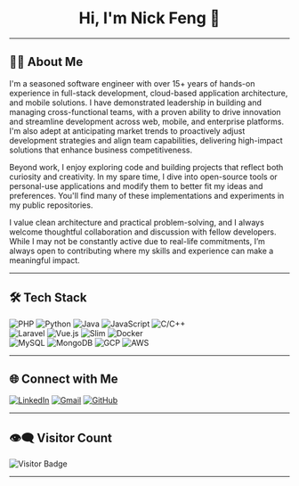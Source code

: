 <h1 align="center">Hi, I'm Nick Feng 👋</h1>

---

## 🧑‍💻 About Me

I'm a seasoned software engineer with over 15+ years of hands-on experience in full-stack development, cloud-based application architecture, and mobile solutions. I have demonstrated leadership in building and managing cross-functional teams, with a proven ability to drive innovation and streamline development across web, mobile, and enterprise platforms. I'm also adept at anticipating market trends to proactively adjust development strategies and align team capabilities, delivering high-impact solutions that enhance business competitiveness.

Beyond work, I enjoy exploring code and building projects that reflect both curiosity and creativity. In my spare time, I dive into open-source tools or personal-use applications and modify them to better fit my ideas and preferences. You'll find many of these implementations and experiments in my public repositories.

I value clean architecture and practical problem-solving, and I always welcome thoughtful collaboration and discussion with fellow developers. While I may not be constantly active due to real-life commitments, I’m always open to contributing where my skills and experience can make a meaningful impact.

---

## 🛠️ Tech Stack

![PHP](https://img.shields.io/badge/PHP-777BB4?style=flat&logo=php&logoColor=white)
![Python](https://img.shields.io/badge/Python-3776AB?style=flat&logo=python&logoColor=white)
![Java](https://img.shields.io/badge/Java-007396?style=flat&logo=java&logoColor=white)
![JavaScript](https://img.shields.io/badge/JavaScript-F7DF1E?style=flat&logo=javascript&logoColor=black)
![C/C++](https://img.shields.io/badge/C/C++-00599C?style=flat&logo=cplusplus&logoColor=white)
<br/>
![Laravel](https://img.shields.io/badge/Laravel-F55247?style=flat&logo=laravel&logoColor=white)
![Vue.js](https://img.shields.io/badge/Vue.js-4FC08D?style=flat&logo=vue.js&logoColor=white)
![Slim](https://img.shields.io/badge/Slim_Framework-74A2D7?style=flat&logo=slim&logoColor=white)
![Docker](https://img.shields.io/badge/Docker-2496ED?style=flat&logo=docker&logoColor=white)
<br/>
![MySQL](https://img.shields.io/badge/MySQL-4479A1?style=flat&logo=mysql&logoColor=white)
![MongoDB](https://img.shields.io/badge/MongoDB-47A248?style=flat&logo=mongodb&logoColor=white)
![GCP](https://img.shields.io/badge/GCP-4285F4?style=flat&logo=google-cloud&logoColor=white)
![AWS](https://img.shields.io/badge/AWS-232F3E?style=flat&logo=amazon-aws&logoColor=white)

---

## 🌐 Connect with Me

[![LinkedIn](https://img.shields.io/badge/LinkedIn-blue?style=flat&logo=linkedin&logoColor=white)](https://www.linkedin.com/in/chi-en-feng)
[![Gmail](https://img.shields.io/badge/Gmail-D14836?style=flat&logo=gmail&logoColor=white)](mailto:fgnick1984@gmail.com)
[![GitHub](https://img.shields.io/badge/GitHub-181717?style=flat&logo=github&logoColor=white)](https://github.com/Nick-FGN)

---

## 👁️‍🗨️ Visitor Count

![Visitor Badge](https://komarev.com/ghpvc/?username=fgnick1984&color=blue&style=flat)

---
